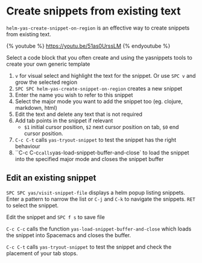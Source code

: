 # Create snippets from existing text

`helm-yas-create-snippet-on-region` is an effective way to create snippets from existing text.

{% youtube %}
https://youtu.be/51as0UrssLM
{% endyoutube %}


Select a code block that you often create and using the yasnippets tools to create your own generic template

1. `v` for visual select and highlight the text for the snippet. Or use `SPC v` and grow the selected region
2. `SPC SPC helm-yas-create-snippet-on-region` creates a new snippet
3. Enter the name you wish to refer to this snippet
4. Select the major mode you want to add the snippet too (eg. clojure, markdown, html)
5. Edit the text and delete any text that is not required
6. Add tab points in the snippet if relevant
     - `$1` initial cursor position, `$2` next cursor position on tab, `$0` end cursor position.
7. `C-c C-t` calls `yas-tryout-snippet` to test the snippet has the right behaviour
8. ``C-c C-c` calls `yas-load-snippet-buffer-and-close` to load the snippet into the specified major mode and closes the snippet buffer


## Edit an existing snippet

`SPC SPC yas/visit-snippet-file` displays a helm popup listing snippets. Enter a pattern to narrow the list or `C-j` and `C-k` to navigate the snippets. `RET` to select the snippet.

Edit the snippet and `SPC f s` to save file

`C-c C-c` calls the function `yas-load-snippet-buffer-and-close` which loads the snippet into Spacemacs and closes the buffer.

`C-c C-t` calls `yas-tryout-snippet` to test the snippet and check the placement of your tab stops.
